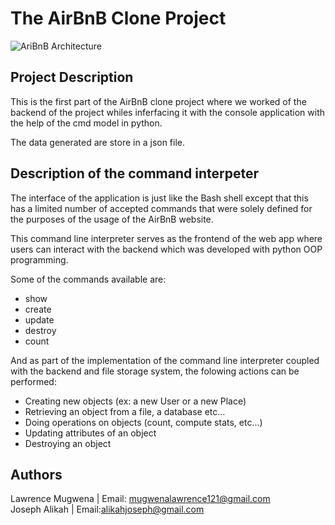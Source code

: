 # The AirBnB Clone Project
![AriBnB Architecture](https://i.ibb.co/RSzZ5yh/815046647d23428a14ca.png)

## Project Description
This is the first part of the AirBnB clone project where we worked of the backend of the project whiles inferfacing it with the console application with the help of the cmd model in python.

The data generated are store in a json file.

## Description of the command interpeter
The interface of the application is just like the Bash shell except that this has a limited number of accepted commands that were solely defined for the purposes of the usage of the AirBnB website.

This command line interpreter  serves as the frontend of the web app where users can interact with the backend which was developed with python OOP programming.

Some of the commands available are:
- show
- create
- update
- destroy
- count

And as part of the implementation of the command line interpreter coupled with the backend and file storage system, the folowing actions can be performed:
-   Creating new objects (ex: a new User or a new Place)
-   Retrieving an object from a file, a database etc…
-   Doing operations on objects (count, compute stats, etc…)
-   Updating attributes of an object
-   Destroying an object
## Authors
Lawrence Mugwena | Email: <mugwenalawrence121@gmail.com> <br>
Joseph Alikah \| Email:<alikahjoseph@gmail.com>
